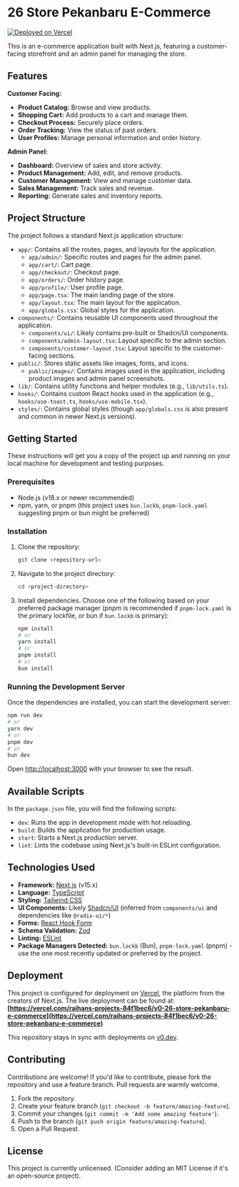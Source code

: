 # 26 Store Pekanbaru E-Commerce

[![Deployed on Vercel](https://img.shields.io/badge/Deployed%20on-Vercel-black?style=for-the-badge&logo=vercel)](https://vercel.com/raihans-projects-84f1bec6/v0-26-store-pekanbaru-e-commerce)

This is an e-commerce application built with Next.js, featuring a customer-facing storefront and an admin panel for managing the store.

## Features

**Customer Facing:**
*   **Product Catalog:** Browse and view products.
*   **Shopping Cart:** Add products to a cart and manage them.
*   **Checkout Process:** Securely place orders.
*   **Order Tracking:** View the status of past orders.
*   **User Profiles:** Manage personal information and order history.

**Admin Panel:**
*   **Dashboard:** Overview of sales and store activity.
*   **Product Management:** Add, edit, and remove products.
*   **Customer Management:** View and manage customer data.
*   **Sales Management:** Track sales and revenue.
*   **Reporting:** Generate sales and inventory reports.

## Project Structure

The project follows a standard Next.js application structure:

*   `app/`: Contains all the routes, pages, and layouts for the application.
    *   `app/admin/`: Specific routes and pages for the admin panel.
    *   `app/cart/`: Cart page.
    *   `app/checkout/`: Checkout page.
    *   `app/orders/`: Order history page.
    *   `app/profile/`: User profile page.
    *   `app/page.tsx`: The main landing page of the store.
    *   `app/layout.tsx`: The main layout for the application.
    *   `app/globals.css`: Global styles for the application.
*   `components/`: Contains reusable UI components used throughout the application.
    *   `components/ui/`: Likely contains pre-built or Shadcn/UI components.
    *   `components/admin-layout.tsx`: Layout specific to the admin section.
    *   `components/customer-layout.tsx`: Layout specific to the customer-facing sections.
*   `public/`: Stores static assets like images, fonts, and icons.
    *   `public/images/`: Contains images used in the application, including product images and admin panel screenshots.
*   `lib/`: Contains utility functions and helper modules (e.g., `lib/utils.ts`).
*   `hooks/`: Contains custom React hooks used in the application (e.g., `hooks/use-toast.ts`, `hooks/use-mobile.tsx`).
*   `styles/`: Contains global styles (though `app/globals.css` is also present and common in newer Next.js versions).

## Getting Started

These instructions will get you a copy of the project up and running on your local machine for development and testing purposes.

### Prerequisites

*   Node.js (v18.x or newer recommended)
*   npm, yarn, or pnpm (this project uses `bun.lockb`, `pnpm-lock.yaml` suggesting pnpm or bun might be preferred)

### Installation

1.  Clone the repository:
    ```bash
    git clone <repository-url>
    ```
2.  Navigate to the project directory:
    ```bash
    cd <project-directory>
    ```
3.  Install dependencies. Choose one of the following based on your preferred package manager (pnpm is recommended if `pnpm-lock.yaml` is the primary lockfile, or bun if `bun.lockb` is primary):
    ```bash
    npm install
    # or
    yarn install
    # or
    pnpm install
    # or
    bun install
    ```

### Running the Development Server

Once the dependencies are installed, you can start the development server:

```bash
npm run dev
# or
yarn dev
# or
pnpm dev
# or
bun dev
```

Open [http://localhost:3000](http://localhost:3000) with your browser to see the result.

## Available Scripts

In the `package.json` file, you will find the following scripts:

*   `dev`: Runs the app in development mode with hot reloading.
*   `build`: Builds the application for production usage.
*   `start`: Starts a Next.js production server.
*   `lint`: Lints the codebase using Next.js's built-in ESLint configuration.

## Technologies Used

*   **Framework:** [Next.js](https://nextjs.org/) (v15.x)
*   **Language:** [TypeScript](https://www.typescriptlang.org/)
*   **Styling:** [Tailwind CSS](https://tailwindcss.com/)
*   **UI Components:** Likely [Shadcn/UI](https://ui.shadcn.com/) (inferred from `components/ui` and dependencies like `@radix-ui/*`)
*   **Forms:** [React Hook Form](https://react-hook-form.com/)
*   **Schema Validation:** [Zod](https://zod.dev/)
*   **Linting:** [ESLint](https://eslint.org/)
*   **Package Managers Detected:** `bun.lockb` (Bun), `pnpm-lock.yaml` (pnpm) - use the one most recently updated or preferred by the project.

## Deployment

This project is configured for deployment on [Vercel](https://vercel.com/), the platform from the creators of Next.js.
The live deployment can be found at: **[https://vercel.com/raihans-projects-84f1bec6/v0-26-store-pekanbaru-e-commerce](https://vercel.com/raihans-projects-84f1bec6/v0-26-store-pekanbaru-e-commerce)**

This repository stays in sync with deployments on [v0.dev](https://v0.dev).

## Contributing

Contributions are welcome! If you'd like to contribute, please fork the repository and use a feature branch. Pull requests are warmly welcome.

1.  Fork the repository.
2.  Create your feature branch (`git checkout -b feature/amazing-feature`).
3.  Commit your changes (`git commit -m 'Add some amazing feature'`).
4.  Push to the branch (`git push origin feature/amazing-feature`).
5.  Open a Pull Request.

## License

This project is currently unlicensed. (Consider adding an MIT License if it's an open-source project).
